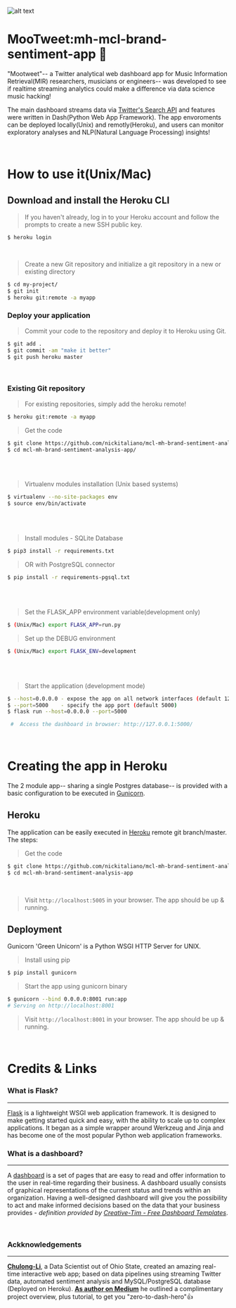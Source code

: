 ![alt text](https://github.com/nickitaliano/mcl-mh-brand-sentiment-analysis-app/blob/master/MooTweet.jpg?raw=true)

# MooTweet:mh-mcl-brand-sentiment-app 🎹

"Mootweet"-- a Twitter analytical web dashboard app for Music Information Retrieval(MIR) researchers, musicians or engineers-- was developed to see if realtime streaming analytics could make a difference via data science music hacking!

The main dashboard streams data via [Twitter's Search API](https://en.wikipedia.org/wiki/Dashboard_(business)) and features were written in Dash(Python Web App Framework). The app envoroments can be deployed locally(Unix) and remotly(Heroku), and users can monitor exploratory analyses and NLP(Natural Language Processing) insights!

<br/>

# How to use it(Unix/Mac)
## Download and install the Heroku CLI

> If you haven't already, log in to your Heroku account and follow the prompts to create a new SSH public key.
```'bash 
$ heroku login
```
<br/>

> Create a new Git repository and initialize a git repository in a new or existing directory
```bash
$ cd my-project/
$ git init
$ heroku git:remote -a myapp
```
### Deploy your application
> Commit your code to the repository and deploy it to Heroku using Git.
```bash
$ git add .
$ git commit -am "make it better"
$ git push heroku master
```
<br/>

### Existing Git repository
> For existing repositories, simply add the heroku remote!
```bash
$ heroku git:remote -a myapp
```
> Get the code
```bash
$ git clone https://github.com/nickitaliano/mcl-mh-brand-sentiment-analysis-app.git
$ cd mcl-mh-brand-sentiment-analysis-app/
```
<br/>

<br/>

> Virtualenv modules installation (Unix based systems)
```bash
$ virtualenv --no-site-packages env
$ source env/bin/activate
```

<br/>

<br/>

> Install modules - SQLite Database
```bash
$ pip3 install -r requirements.txt
```

> OR with PostgreSQL connector
```bash
$ pip install -r requirements-pgsql.txt
```

<br/>

<br/>

> Set the FLASK_APP environment variable(development only)
```bash
$ (Unix/Mac) export FLASK_APP=run.py
```
> Set up the DEBUG environment
```bash
$ (Unix/Mac) export FLASK_ENV=development
```

<br/>

<br/>

> Start the application (development mode)
```bash
$ --host=0.0.0.0 - expose the app on all network interfaces (default 127.0.0.1)
$ --port=5000    - specify the app port (default 5000)  
$ flask run --host=0.0.0.0 --port=5000
```

```bash
 #  Access the dashboard in browser: http://127.0.0.1:5000/
```

<br/>

# Creating the app in Heroku

The 2 module app-- sharing a single Postgres database-- is provided with a basic configuration to be executed in [Gunicorn](https://gunicorn.org/).


## Heroku

The application can be easily executed in [Heroku](https:/heroku.com) remote git branch/master. The steps:

> Get the code

```bash
$ git clone https://github.com/nickitaliano/mcl-mh-brand-sentiment-analysis-app
$ cd mcl-mh-brand-sentiment-analysis-app
```

<br/>

> Visit `http://localhost:5005` in your browser. The app should be up & running.
## Deployment 

Gunicorn 'Green Unicorn' is a Python WSGI HTTP Server for UNIX.

> Install using pip

```bash
$ pip install gunicorn
```
> Start the app using gunicorn binary

```bash
$ gunicorn --bind 0.0.0.0:8001 run:app
# Serving on http://localhost:8001
```

> Visit `http://localhost:8001` in your browser. The app should be up & running.

<br/>

# Credits & Links

### What is Flask?
---
[Flask](https://www.palletsprojects.com/p/flask/) is a lightweight WSGI web application framework. It is designed to make getting started quick and easy, with the ability to scale up to complex applications. It began as a simple wrapper around Werkzeug and Jinja and has become one of the most popular Python web application frameworks.

### What is a dashboard?
---
A [dashboard](https://en.wikipedia.org/wiki/Dashboard_(business)) is a set of pages that are easy to read and offer information to the user in real-time regarding their business. A dashboard usually consists of graphical representations of the current status and trends within an organization. Having a well-designed dashboard will give you the possibility to act and make informed decisions based on the data that your business provides - *definition provided by [Creative-Tim - Free Dashboard Templates](https://www.creative-tim.com/blog/web-design/free-dashboard-templates/?ref=appseed)*.

<br/>

### Ackknowledgements
---
**[Chulong-Li](https://github.com/Chulong-Li/Real-time-Sentiment-Tracking-on-Twitter-for-Brand-Improvement-and-Trend-Recognition)**, a Data Scientist out of Ohio State, created an amazing real-time interactive web app; based on data pipelines using streaming Twitter data, automated sentiment analysis and MySQL/PostgreSQL database (Deployed on Heroku). **[As author on Medium](https://medium.com/@ChulongLi)** he outlined a complimentary project overview, plus tutorial, to get you "zero-to-dash-hero"👍
